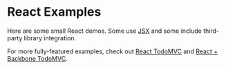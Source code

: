 # React Examples

Here are some small React demos. Some use [JSX](https://facebook.github.io/react/docs/jsx-in-depth.html) and some include third-party library integration.

For more fully-featured examples, check out
[React TodoMVC](http://todomvc.com/examples/react/) and [React + Backbone TodoMVC](http://todomvc.com/examples/react-backbone/).
